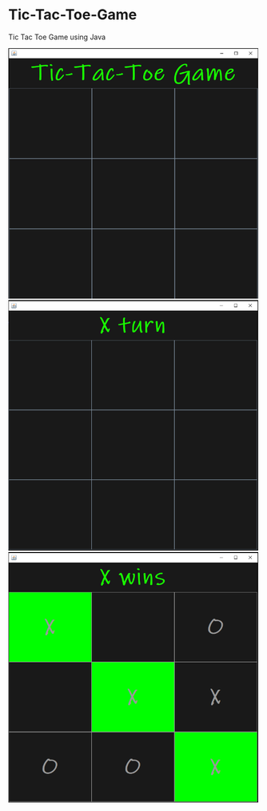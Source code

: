 # Tic-Tac-Toe-Game

Tic Tac Toe Game using Java

<img src="https://github.com/Adhouma/Tic-Tac-Toe-Game/blob/main/images/first-image.PNG" width="500" height="500">
<img src="https://github.com/Adhouma/Tic-Tac-Toe-Game/blob/main/images/second-image.PNG" width="500" height="500">
<img src="https://github.com/Adhouma/Tic-Tac-Toe-Game/blob/main/images/winning-image.PNG" width="500" height="500">

